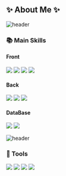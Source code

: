 <h2>✨ About Me ✨ </h2>

<b></b>

![header](https://capsule-render.vercel.app/api?type=rect&color=gradient&height=3)

### 📚 Main Skills
<div display="flex">
   <h4>Front</h4>
    <img src="https://img.shields.io/badge/HTML5-E34F26?style=for-the-badge&logo=HTML5&logoColor=white">
   <img src="https://img.shields.io/badge/CSS3-1572B6?style=for-the-badge&logo=CSS3&logoColor=white">
   <img src="https://img.shields.io/badge/JavaScript-F7DF1E?style=for-the-badge&logo=JavaScript&logoColor=white">
   <img src="https://img.shields.io/badge/jQuery-0769AD?style=for-the-badge&logo=jQuery&logoColor=white">
    <br>
   <h4>Back</h4>
      <img src="https://img.shields.io/badge/Java-007396?style=for-the-badge&logo=Java&logoColor=white">
   <img src="https://img.shields.io/badge/Spring-6DB33F?style=for-the-badge&logo=Spring&logoColor=white">
   <img src="https://img.shields.io/badge/Mybatis-000000?style=for-the-badge&logo=Mybatis&logoColor=white">
   <br>
   <h4>DataBase</h4>
   <img src="https://img.shields.io/badge/Oracle%20SQL-F80000?style=for-the-badge&logo=Oracle&logoColor=white">
   <img src="https://img.shields.io/badge/MySQL-4479A1?style=for-the-badge&logo=MySQL&logoColor=white"/>
</div>

![header](https://capsule-render.vercel.app/api?type=rect&color=gradient&height=3)

### 🔨 Tools
<div display="flex">
   <img src="https://img.shields.io/badge/Eclipse%20IDE-2C2255?style=for-the-badge&logo=Eclipse&logoColor=white">
    <img src="https://img.shields.io/badge/Visual%20Studio%20Code-007ACC?style=for-the-badge&logo=Visual%20Studio%20Code&logoColor=white">
    <img src="https://img.shields.io/badge/Tomcat-F8DC75?style=for-the-badge&logo=ApacheTomcat&logoColor=white">
    <img src="https://img.shields.io/badge/GitHub-181717?style=for-the-badge&logo=GitHub&logoColor=white">

